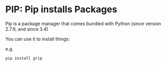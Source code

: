 # PIP: Pip installs Packages

Pip is a package manager that comes bundled with Python (since version 2.7.9, and since 3.4)

You can use it to install things:

e.g.

    pip install grip  
    
    
